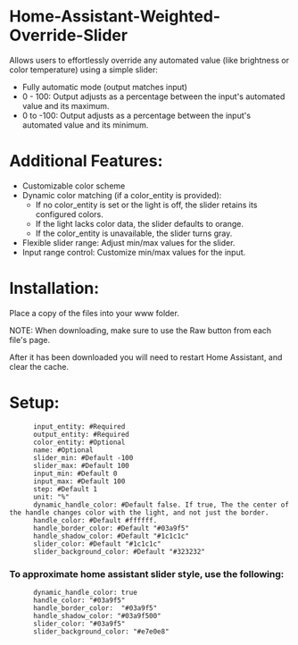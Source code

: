 # Home-Assistant-Weighted-Override-Slider

Allows users to effortlessly override any automated value (like brightness or color temperature) using a simple slider:

- Fully automatic mode (output matches input)
- 0 - 100: Output adjusts as a percentage between the input's automated value and its maximum.
- 0 to -100: Output adjusts as a percentage between the input's automated value and its minimum.

# Additional Features:

- Customizable color scheme
- Dynamic color matching (if a color_entity is provided):
  - If no color_entity is set or the light is off, the slider retains its configured colors.
  - If the light lacks color data, the slider defaults to orange.
  - If the color_entity is unavailable, the slider turns gray.
- Flexible slider range: Adjust min/max values for the slider.
- Input range control: Customize min/max values for the input.


# Installation:

Place a copy of the files into your www folder.

NOTE: When downloading, make sure to use the Raw button from each file's page.

After it has been downloaded you will need to restart Home Assistant, and clear the cache.

# Setup:


          input_entity: #Required
          output_entity: #Required
          color_entity: #Optional
          name: #Optional
          slider_min: #Default -100
          slider_max: #Default 100
          input_min: #Default 0
          input_max: #Default 100
          step: #Default 1
          unit: "%"
          dynamic_handle_color: #Default false. If true, The the center of the handle changes color with the light, and not just the border.
          handle_color: #Default #ffffff. 
          handle_border_color: #Default "#03a9f5"
          handle_shadow_color: #Default "#1c1c1c" 
          slider_color: #Default "#1c1c1c" 
          slider_background_color: #Default "#323232" 

### To approximate home assistant slider style, use the following:
          dynamic_handle_color: true
          handle_color: "#03a9f5" 
          handle_border_color:  "#03a9f5" 
          handle_shadow_color: "#03a9f500" 
          slider_color: "#03a9f5" 
          slider_background_color: "#e7e0e8"
